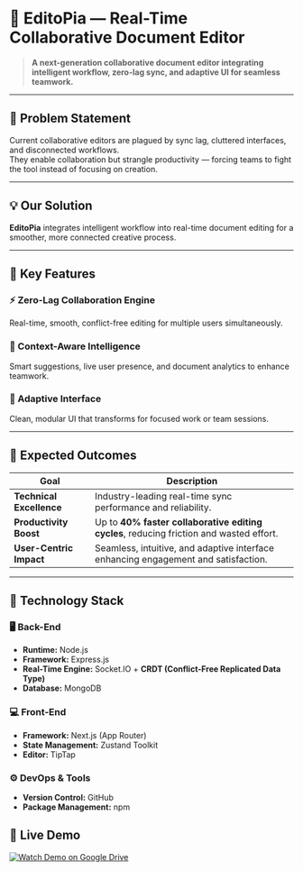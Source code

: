 # 📝 EditoPia — Real-Time Collaborative Document Editor

> **A next-generation collaborative document editor integrating intelligent workflow, zero-lag sync, and adaptive UI for seamless teamwork.**

---

## 🚨 Problem Statement

Current collaborative editors are plagued by sync lag, cluttered interfaces, and disconnected workflows.  
They enable collaboration but strangle productivity — forcing teams to fight the tool instead of focusing on creation.

---

## 💡 Our Solution

**EditoPia** integrates intelligent workflow into real-time document editing for a smoother, more connected creative process.

---

## 🔑 Key Features

### ⚡ Zero-Lag Collaboration Engine  
Real-time, smooth, conflict-free editing for multiple users simultaneously.

### 🧠 Context-Aware Intelligence  
Smart suggestions, live user presence, and document analytics to enhance teamwork.

### 🧩 Adaptive Interface  
Clean, modular UI that transforms for focused work or team sessions.

---

## 🎯 Expected Outcomes

| Goal | Description |
|------|--------------|
| **Technical Excellence** | Industry-leading real-time sync performance and reliability. |
| **Productivity Boost** | Up to **40% faster collaborative editing cycles**, reducing friction and wasted effort. |
| **User-Centric Impact** | Seamless, intuitive, and adaptive interface enhancing engagement and satisfaction. |

---

## 🧠 Technology Stack

### 🖥️ Back-End
- **Runtime:** Node.js  
- **Framework:** Express.js  
- **Real-Time Engine:** Socket.IO + **CRDT (Conflict-Free Replicated Data Type)**  
- **Database:** MongoDB  

### 💻 Front-End
- **Framework:** Next.js (App Router) 
- **State Management:** Zustand Toolkit  
- **Editor:** TipTap  

### ⚙️ DevOps & Tools
- **Version Control:** GitHub  
- **Package Management:** npm 


## 🎥 Live Demo

[![Watch Demo on Google Drive](https://img.shields.io/badge/🎥-Watch%20Live%20Demo-blue?style=for-the-badge)](https://drive.google.com/file/d/1depRez7pDYK2emqnPQVIRBNtYGDPRwMb/preview)
